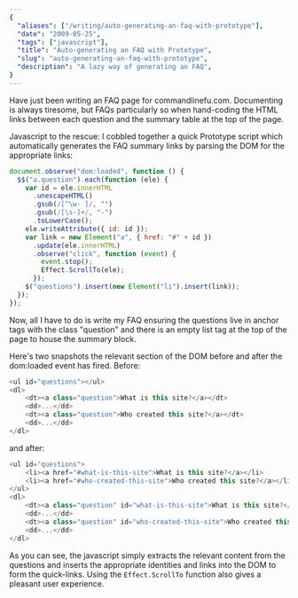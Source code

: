 ```yaml
---
{
  "aliases": ["/writing/auto-generating-an-faq-with-prototype"],
  "date": "2009-05-25",
  "tags": ["javascript"],
  "title": "Auto-generating an FAQ with Prototype",
  "slug": "auto-generating-an-faq-with-prototype",
  "description": "A lazy way of generating an FAQ",
}
---
```


Have just been writing an FAQ page for commandlinefu.com. Documenting is always
tiresome, but FAQs particularly so when hand-coding the HTML links between each
question and the summary table at the top of the page.

Javascript to the rescue: I cobbled together a quick Prototype script which
automatically generates the FAQ summary links by parsing the DOM for the
appropriate links:

```javascript
document.observe("dom:loaded", function () {
  $$("a.question").each(function (ele) {
    var id = ele.innerHTML
      .unescapeHTML()
      .gsub(/[^\w- ]/, "")
      .gsub(/[\s-]+/, "-")
      .toLowerCase();
    ele.writeAttribute({ id: id });
    var link = new Element("a", { href: "#" + id })
      .update(ele.innerHTML)
      .observe("click", function (event) {
        event.stop();
        Effect.ScrollTo(ele);
      });
    $("questions").insert(new Element("li").insert(link));
  });
});
```

Now, all I have to do is write my FAQ ensuring the questions live in anchor tags
with the class "question" and there is an empty list tag at the top of the page
to house the summary block.

Here's two snapshots the relevant section of the DOM before and after the
dom:loaded event has fired. Before:

```javascript
<ul id="questions"></ul>
<dl>
    <dt><a class="question">What is this site?</a></dt>
    <dd>...</dd>
    <dt><a class="question">Who created this site?</a></dt>
    <dd>...</dd>
</dl>
```

and after:

```javascript
<ul id="questions">
    <li><a href="#what-is-this-site">What is this site?</a></li>
    <li><a href="#who-created-this-site">Who created this site?</a></li>
</ul>
<dl>
    <dt><a class="question" id="what-is-this-site">What is this site?</a></dt>
    <dd>...</dd>
    <dt><a class="question" id="who-created-this-site">Who created this site?</a></dt>
    <dd>...</dd>
</dl>
```

As you can see, the javascript simply extracts the relevant content from the
questions and inserts the appropriate identities and links into the DOM to form
the quick-links. Using the `Effect.ScrollTo` function also gives a pleasant user
experience.
